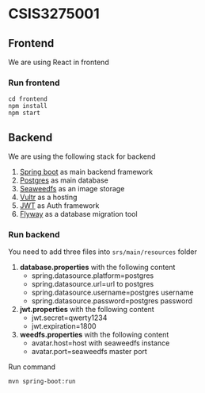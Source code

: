 # CSIS3275001

## Frontend
We are using React in frontend 
### Run frontend
```
cd frontend
npm install 
npm start
```

## Backend
We are using the following stack for backend
1. [Spring boot](https://spring.io/projects/spring-boot) as main backend framework
2. [Postgres](https://www.postgresql.org/) as main database
3. [Seaweedfs](https://github.com/chrislusf/seaweedfs) as an image storage
4. [Vultr](https://www.vultr.com/) as a hosting
5. [JWT](https://jwt.io/) as Auth framework
6. [Flyway](https://flywaydb.org/) as a database migration tool

### Run backend
You need to add three files into `srs/main/resources` folder
1. **database.properties** with the following content
    * spring.datasource.platform=postgres
    * spring.datasource.url=url to postgres
    * spring.datasource.username=postgres username
    * spring.datasource.password=postgres password
2. **jwt.properties** with the following content
    * jwt.secret=qwerty1234
    * jwt.expiration=1800
3. **weedfs.properties** with the following content
    * avatar.host=host with seaweedfs instance
    * avatar.port=seaweedfs master port

Run command
```
mvn spring-boot:run
```
